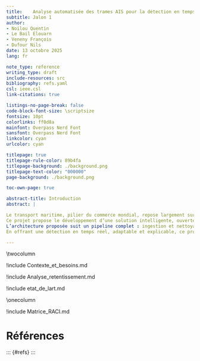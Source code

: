 ```yaml
---
title:    Analyse automatisée des trames AIS pour la détection en temps réel d’anomalies et de spoofing maritime
subtitle: Jalon 1
author: 
- Noilou Quentin
- Le Bail Elouarn
- Veneny François
- Dufour Nils
date: 13 octobre 2025
lang: fr

note_type: reference
writing_type: draft
include-resources: src
bibliography: refs.yaml
csl: ieee.csl
link-citations: true

listings-no-page-break: false
code-block-font-size: \scriptsize
fontsize: 10pt
colorlinks: ff0d8a
mainfont: Overpass Nerd Font
sansfont: Overpass Nerd Font
linkcolor: cyan
urlcolor: cyan

titlepage: true
titlepage-rule-color: 89b4fa
titlepage-background: ./background.png
titlepage-text-color: "000000"
page-background: ./background.png

toc-own-page: true

abstract-title: Introduction
abstract: |

Le transport maritime, pilier du commerce mondial, repose largement sur le système AIS (Automatic Identification System) pour assurer la sécurité et la traçabilité des navires. Cependant, les falsifications de signal (spoofing), les coupures volontaires et les anomalies de trajectoire constituent aujourd’hui des menaces croissantes pour la sûreté maritime et la cybersécurité des infrastructures maritimes.
Ce projet propose le développement d’une solution intelligente, ouverte et modulaire de détection de comportements anormaux à partir de l’analyse des trames AIS. En s’appuyant sur les apports récents de la recherche, la solution combine des modèles d’intelligence artificielle (tels que les réseaux Bi-LSTM pour la détection temporelle et les algorithmes de clustering non supervisé pour les anomalies spatiales) avec une analyse statistique fine des caractéristiques géospatiales et dynamiques des navires.
L’architecture proposée suit un pipeline complet : ingestion et nettoyage des flux AIS bruts, enrichissement des données, classification par IA et génération d’alertes contextualisées au sein d’un tableau de bord interactif. L’approche open source retenue garantit la transparence scientifique, la souveraineté technologique et une interopérabilité avec les systèmes de surveillance maritime existants (VTS, CROSS, FOC).
En offrant une détection en temps réel, adaptable et explicable, ce projet vise à restaurer la confiance dans les données AIS, renforcer la résilience face aux manipulations numériques, et soutenir les acteurs civils et militaires dans leurs missions de sécurité et de gestion du trafic maritime.

---
```


\twocolumn

!include Contexte_et_besoins.md

!include Analyse_retentissement.md


!include etat_de_lart.md

\onecolumn

!include Matrice_RACI.md

# Références

::: {#refs}
:::

